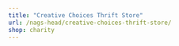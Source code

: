 ```yaml
---
title: "Creative Choices Thrift Store"
url: /nags-head/creative-choices-thrift-store/
shop: charity
---
```

